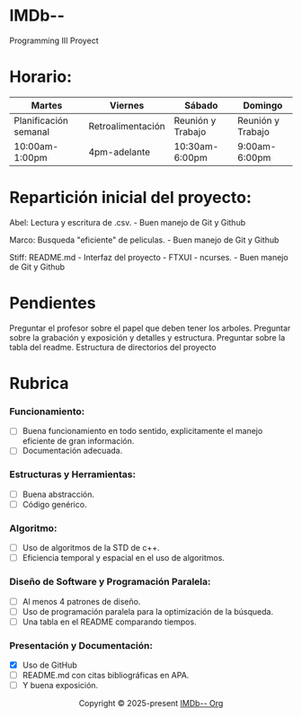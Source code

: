 # IMDb--
Programming III Proyect

# Horario:

| Martes                | Viernes           | Sábado            | Domingo           |
| --------------------- | ----------------- | ----------------- | ----------------- |
| Planificación semanal | Retroalimentación | Reunión y Trabajo | Reunión y Trabajo |
| 10:00am-1:00pm        | 4pm-adelante      | 10:30am-6:00pm    | 9:00am-6:00pm     |
# Repartición inicial del proyecto:
Abel: Lectura y escritura de .csv. - Buen manejo de Git y Github

Marco: Busqueda "eficiente" de peliculas. - Buen manejo de Git y Github

Stiff: README.md - Interfaz del proyecto - FTXUI - ncurses. - Buen manejo de Git y Github

# Pendientes
Preguntar el profesor sobre el papel que deben tener los arboles.
Preguntar sobre la grabación y exposición y detalles y estructura.
Preguntar sobre la tabla del readme.
Estructura de directorios del proyecto
# Rubrica
### Funcionamiento: 
- [ ] Buena funcionamiento en todo sentido, explicitamente el manejo eficiente de gran información.
- [ ] Documentación adecuada.

### Estructuras y Herramientas: 
- [ ] Buena abstracción.
- [ ] Código genérico.

### Algoritmo: 
- [ ] Uso de algoritmos de la STD de c++. 
- [ ] Eficiencia temporal y espacial en el uso de algoritmos.

### Diseño de Software y Programación Paralela: 
- [ ] Al menos 4 patrones de diseño. 
- [ ] Uso de programación paralela para la optimización de la búsqueda. 
- [ ] Una tabla en el README comparando tiempos.

### Presentación y Documentación: 
- [x] Uso de GitHub
- [ ] README.md con citas bibliográficas en APA.
- [ ] Y buena exposición.

<p align="center">Copyright &copy; 2025-present <a href="https://github.com/stiffis/imdb--" target="_blank">IMDb-- Org</a>
